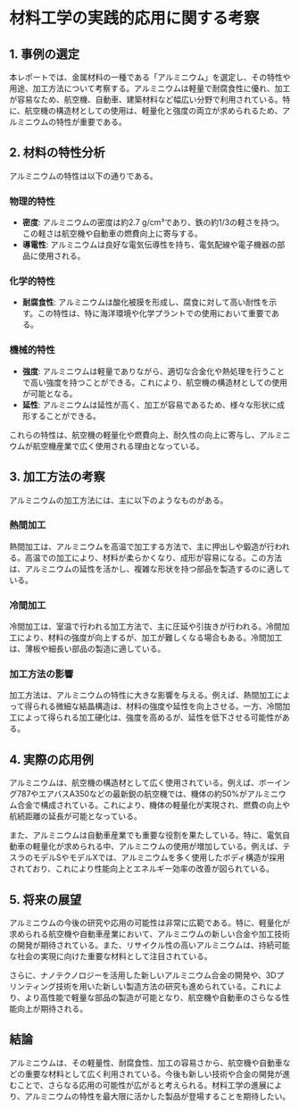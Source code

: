 # 材料工学の実践的応用に関する考察

## 1. 事例の選定

本レポートでは、金属材料の一種である「アルミニウム」を選定し、その特性や用途、加工方法について考察する。アルミニウムは軽量で耐腐食性に優れ、加工が容易なため、航空機、自動車、建築材料など幅広い分野で利用されている。特に、航空機の構造材としての使用は、軽量化と強度の両立が求められるため、アルミニウムの特性が重要である。

## 2. 材料の特性分析

アルミニウムの特性は以下の通りである。

### 物理的特性
- **密度**: アルミニウムの密度は約2.7 g/cm³であり、鉄の約1/3の軽さを持つ。この軽さは航空機や自動車の燃費向上に寄与する。
- **導電性**: アルミニウムは良好な電気伝導性を持ち、電気配線や電子機器の部品に使用される。

### 化学的特性
- **耐腐食性**: アルミニウムは酸化被膜を形成し、腐食に対して高い耐性を示す。この特性は、特に海洋環境や化学プラントでの使用において重要である。

### 機械的特性
- **強度**: アルミニウムは軽量でありながら、適切な合金化や熱処理を行うことで高い強度を持つことができる。これにより、航空機の構造材としての使用が可能となる。
- **延性**: アルミニウムは延性が高く、加工が容易であるため、様々な形状に成形することができる。

これらの特性は、航空機の軽量化や燃費向上、耐久性の向上に寄与し、アルミニウムが航空機産業で広く使用される理由となっている。

## 3. 加工方法の考察

アルミニウムの加工方法には、主に以下のようなものがある。

### 熱間加工
熱間加工は、アルミニウムを高温で加工する方法で、主に押出しや鍛造が行われる。高温での加工により、材料が柔らかくなり、成形が容易になる。この方法は、アルミニウムの延性を活かし、複雑な形状を持つ部品を製造するのに適している。

### 冷間加工
冷間加工は、室温で行われる加工方法で、主に圧延や引抜きが行われる。冷間加工により、材料の強度が向上するが、加工が難しくなる場合もある。冷間加工は、薄板や細長い部品の製造に適している。

### 加工方法の影響
加工方法は、アルミニウムの特性に大きな影響を与える。例えば、熱間加工によって得られる微細な結晶構造は、材料の強度や延性を向上させる。一方、冷間加工によって得られる加工硬化は、強度を高めるが、延性を低下させる可能性がある。

## 4. 実際の応用例

アルミニウムは、航空機の構造材として広く使用されている。例えば、ボーイング787やエアバスA350などの最新鋭の航空機では、機体の約50%がアルミニウム合金で構成されている。これにより、機体の軽量化が実現され、燃費の向上や航続距離の延長が可能となっている。

また、アルミニウムは自動車産業でも重要な役割を果たしている。特に、電気自動車の軽量化が求められる中、アルミニウムの使用が増加している。例えば、テスラのモデルSやモデルXでは、アルミニウムを多く使用したボディ構造が採用されており、これにより性能向上とエネルギー効率の改善が図られている。

## 5. 将来の展望

アルミニウムの今後の研究や応用の可能性は非常に広範である。特に、軽量化が求められる航空機や自動車産業において、アルミニウムの新しい合金や加工技術の開発が期待されている。また、リサイクル性の高いアルミニウムは、持続可能な社会の実現に向けた重要な材料として注目されている。

さらに、ナノテクノロジーを活用した新しいアルミニウム合金の開発や、3Dプリンティング技術を用いた新しい製造方法の研究も進められている。これにより、より高性能で軽量な部品の製造が可能となり、航空機や自動車のさらなる性能向上が期待される。

## 結論

アルミニウムは、その軽量性、耐腐食性、加工の容易さから、航空機や自動車などの重要な材料として広く利用されている。今後も新しい技術や合金の開発が進むことで、さらなる応用の可能性が広がると考えられる。材料工学の進展により、アルミニウムの特性を最大限に活かした製品が登場することを期待したい。